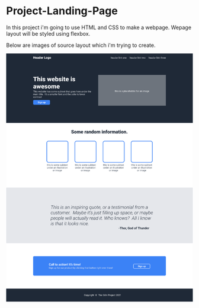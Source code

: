 # Project-Landing-Page

In this project i'm going to use HTML and CSS to make a webpage.
Wepage layout will be styled using flexbox.

Below are images of source layout which i'm trying to create.

![Website_layout](/Design_images/website_layout.png)